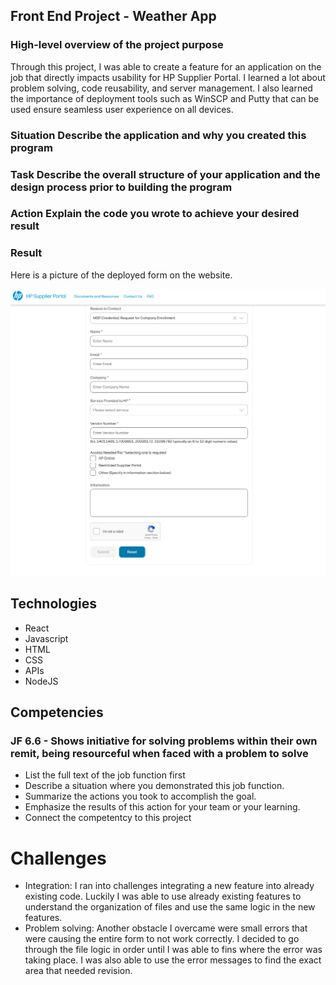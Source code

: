 ## Front End Project - Weather App
### High-level overview of the project purpose
Through this project, I was able to create a feature for an application on the job that directly impacts usability for HP Supplier Portal. I learned a lot about problem solving, code reusability, and server management. I also learned the importance of deployment tools such as WinSCP and Putty that can be used ensure seamless user experience on all devices.

### Situation Describe the application and why you created this program


### Task Describe the overall structure of your application and the design process prior to building the program


### Action Explain the code you wrote to achieve your desired result


### Result
Here is a picture of the deployed form on the website.

![form](../images/MSPform.png)

## Technologies
- React
- Javascript
- HTML
- CSS
- APIs
- NodeJS

## Competencies
### JF 6.6 - Shows initiative for solving problems within their own remit, being resourceful when faced with a problem to solve
- List the full text of the job function first
- Describe a situation where you demonstrated  this job function.
- Summarize the actions you took to accomplish the goal. 
- Emphasize the results of this action for your team or your learning. 
- Connect the competentcy to this project

# Challenges
- Integration: I ran into challenges integrating a new feature into already existing code. Luckily I was able to use already existing features to understand the organization of files and use the same logic in the new features.
- Problem solving: Another obstacle I overcame were small errors that were causing the entire form to not work correctly. I decided to go through the file logic in order until I was able to fins where the error was taking place. I was also able to use the error messages to find the exact area that needed revision.
